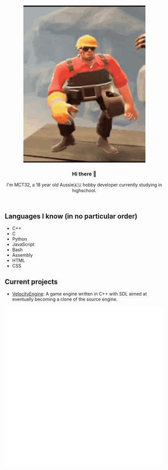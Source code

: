 <div align="center">

![Engineer Gaming](tf2.gif)

### Hi there 👋
I'm MCT32, a 18 year old Aussie🇦🇺 hobby developer currently studying in highschool.

<br>
</div>

## Languages I know (in no particular order)
- C++
- C
- Python
- JavaScript
- Bash
- Assembly
- HTML
- CSS

## Current projects
- [VelocityEngine](https://github.com/MCT32/VelocityEngine): A game engine written in C++ with SDL aimed at eventually becoming a clone of the source engine.

<div align="center">

![Metrics](github-metrics.svg)
  
</div>

<!--
**MCT32/MCT32** is a ✨ _special_ ✨ repository because its `README.md` (this file) appears on your GitHub profile.

Here are some ideas to get you started:

- 🔭 I’m currently working on ...
- 🌱 I’m currently learning ...
- 👯 I’m looking to collaborate on ...
- 🤔 I’m looking for help with ...
- 💬 Ask me about ...
- 📫 How to reach me: ...
- 😄 Pronouns: ...
- ⚡ Fun fact: ...
-->
